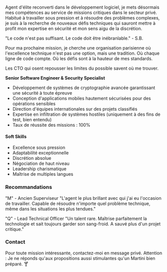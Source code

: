 Agent d'élite reconverti dans le développement logiciel, je mets désormais mes compétences au service de missions critiques dans le secteur privé. Habitué à travailler sous pression et à résoudre des problèmes complexes, je suis à la recherche de nouveaux défis techniques qui sauront mettre à profit mon expertise en sécurité et mon sens aigu de la discrétion.

"Le code n'est pas suffisant. Le code doit être inébranlable." - S.B.

Pour ma prochaine mission, je cherche une organisation parisienne où l'excellence technique n'est pas une option, mais une tradition. Où chaque ligne de code compte. Où les défis sont à la hauteur de mes standards.

Les CTO qui osent repousser les limites du possible savent où me trouver.

**Senior Software Engineer & Security Specialist**
- Développement de systèmes de cryptographie avancée garantissant une sécurité à toute épreuve
- Conception d'applications mobiles hautement sécurisées pour des opérations sensibles
- Direction d'équipes internationales sur des projets classifiés
- Expertise en infiltration de systèmes hostiles (uniquement à des fins de test, bien entendu)
- Taux de réussite des missions : 100%

#### Soft Skills
- Excellence sous pression
- Adaptabilité exceptionnelle
- Discrétion absolue
- Négociation de haut niveau
- Leadership charismatique
- Maîtrise de multiples langues

### Recommandations

"M" - Ancien Superviseur
"L'agent le plus brillant avec qui j'ai eu l'occasion de travailler. Capable de résoudre n'importe quel problème technique, même dans les situations les plus tendues."

"Q" - Lead Technical Officer
"Un talent rare. Maîtrise parfaitement la technologie et sait toujours garder son sang-froid. A sauvé plus d'un projet critique."

### Contact
Pour toute mission intéressante, contactez-moi en message privé.
Attention : Je ne réponds qu'aux propositions aussi stimulantes qu'un Martini bien préparé. 🍸